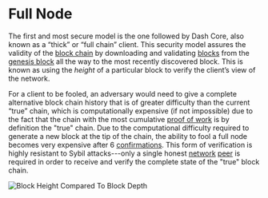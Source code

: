 # Full Node

The first and most secure model is the one followed by Dash Core, also known as a “thick” or “full chain” client. This security model assures the validity of the [block chain](../resources/glossary.md#block-chain) by downloading and validating [blocks](../resources/glossary.md#block) from the [genesis block](../resources/glossary.md#genesis-block) all the way to the most recently discovered block. This is known as using the *height* of a particular block to verify the client’s view of the network.

For a client to be fooled, an adversary would need to give a complete alternative block chain history that is of greater difficulty than the current “true” chain, which is computationally expensive (if not impossible) due to the fact that the chain with the most cumulative [proof of work](../resources/glossary.md#proof-of-work) is by definition the "true" chain. Due to the computational difficulty required to generate a new block at the tip of the chain, the ability to fool a full node becomes very expensive after 6 [confirmations](../resources/glossary.md#confirmations). This form of verification is highly resistant to Sybil attacks---only a single honest [network](../resources/glossary.md#network) [peer](../resources/glossary.md#peer) is required in order to receive and verify the complete state of the "true" block chain.

![Block Height Compared To Block Depth](https://raw.githubusercontent.com/dashpay/docs-core/main/dev/en-block-height-vs-depth.svg)
